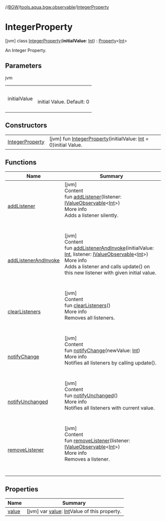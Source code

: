 //[BGW](../../../index.md)/[tools.aqua.bgw.observable](../index.md)/[IntegerProperty](index.md)



# IntegerProperty  
 [jvm] class [IntegerProperty](index.md)(**initialValue**: [Int](https://kotlinlang.org/api/latest/jvm/stdlib/kotlin/-int/index.html)) : [Property](../-property/index.md)<[Int](https://kotlinlang.org/api/latest/jvm/stdlib/kotlin/-int/index.html)> 

An Integer Property.

   


## Parameters  
  
jvm  
  
| | |
|---|---|
| <a name="tools.aqua.bgw.observable/IntegerProperty///PointingToDeclaration/"></a>initialValue| <a name="tools.aqua.bgw.observable/IntegerProperty///PointingToDeclaration/"></a><br><br>initial Value. Default: 0<br><br>|
  


## Constructors  
  
| | |
|---|---|
| <a name="tools.aqua.bgw.observable/IntegerProperty/IntegerProperty/#kotlin.Int/PointingToDeclaration/"></a>[IntegerProperty](-integer-property.md)| <a name="tools.aqua.bgw.observable/IntegerProperty/IntegerProperty/#kotlin.Int/PointingToDeclaration/"></a> [jvm] fun [IntegerProperty](-integer-property.md)(initialValue: [Int](https://kotlinlang.org/api/latest/jvm/stdlib/kotlin/-int/index.html) = 0)initial Value.   <br>|


## Functions  
  
|  Name |  Summary | 
|---|---|
| <a name="tools.aqua.bgw.observable/ValueObservable/addListener/#tools.aqua.bgw.observable.IValueObservable[kotlin.Int]/PointingToDeclaration/"></a>[addListener](index.md#1349706233%2FFunctions%2F-1902411840)| <a name="tools.aqua.bgw.observable/ValueObservable/addListener/#tools.aqua.bgw.observable.IValueObservable[kotlin.Int]/PointingToDeclaration/"></a>[jvm]  <br>Content  <br>fun [addListener](index.md#1349706233%2FFunctions%2F-1902411840)(listener: [IValueObservable](../-i-value-observable/index.md)<[Int](https://kotlinlang.org/api/latest/jvm/stdlib/kotlin/-int/index.html)>)  <br>More info  <br>Adds a listener silently.  <br><br><br>|
| <a name="tools.aqua.bgw.observable/ValueObservable/addListenerAndInvoke/#kotlin.Int#tools.aqua.bgw.observable.IValueObservable[kotlin.Int]/PointingToDeclaration/"></a>[addListenerAndInvoke](index.md#180164239%2FFunctions%2F-1902411840)| <a name="tools.aqua.bgw.observable/ValueObservable/addListenerAndInvoke/#kotlin.Int#tools.aqua.bgw.observable.IValueObservable[kotlin.Int]/PointingToDeclaration/"></a>[jvm]  <br>Content  <br>fun [addListenerAndInvoke](index.md#180164239%2FFunctions%2F-1902411840)(initialValue: [Int](https://kotlinlang.org/api/latest/jvm/stdlib/kotlin/-int/index.html), listener: [IValueObservable](../-i-value-observable/index.md)<[Int](https://kotlinlang.org/api/latest/jvm/stdlib/kotlin/-int/index.html)>)  <br>More info  <br>Adds a listener and calls update() on this new listener with given initial value.  <br><br><br>|
| <a name="tools.aqua.bgw.observable/ValueObservable/clearListeners/#/PointingToDeclaration/"></a>[clearListeners](../-value-observable/clear-listeners.md)| <a name="tools.aqua.bgw.observable/ValueObservable/clearListeners/#/PointingToDeclaration/"></a>[jvm]  <br>Content  <br>fun [clearListeners](../-value-observable/clear-listeners.md)()  <br>More info  <br>Removes all listeners.  <br><br><br>|
| <a name="tools.aqua.bgw.observable/ValueObservable/notifyChange/#kotlin.Int/PointingToDeclaration/"></a>[notifyChange](index.md#-903821770%2FFunctions%2F-1902411840)| <a name="tools.aqua.bgw.observable/ValueObservable/notifyChange/#kotlin.Int/PointingToDeclaration/"></a>[jvm]  <br>Content  <br>fun [notifyChange](index.md#-903821770%2FFunctions%2F-1902411840)(newValue: [Int](https://kotlinlang.org/api/latest/jvm/stdlib/kotlin/-int/index.html))  <br>More info  <br>Notifies all listeners by calling update().  <br><br><br>|
| <a name="tools.aqua.bgw.observable/Property/notifyUnchanged/#/PointingToDeclaration/"></a>[notifyUnchanged](../-property/notify-unchanged.md)| <a name="tools.aqua.bgw.observable/Property/notifyUnchanged/#/PointingToDeclaration/"></a>[jvm]  <br>Content  <br>fun [notifyUnchanged](../-property/notify-unchanged.md)()  <br>More info  <br>Notifies all listeners with current value.  <br><br><br>|
| <a name="tools.aqua.bgw.observable/ValueObservable/removeListener/#tools.aqua.bgw.observable.IValueObservable[kotlin.Int]/PointingToDeclaration/"></a>[removeListener](index.md#-425053090%2FFunctions%2F-1902411840)| <a name="tools.aqua.bgw.observable/ValueObservable/removeListener/#tools.aqua.bgw.observable.IValueObservable[kotlin.Int]/PointingToDeclaration/"></a>[jvm]  <br>Content  <br>fun [removeListener](index.md#-425053090%2FFunctions%2F-1902411840)(listener: [IValueObservable](../-i-value-observable/index.md)<[Int](https://kotlinlang.org/api/latest/jvm/stdlib/kotlin/-int/index.html)>)  <br>More info  <br>Removes a listener.  <br><br><br>|


## Properties  
  
|  Name |  Summary | 
|---|---|
| <a name="tools.aqua.bgw.observable/IntegerProperty/value/#/PointingToDeclaration/"></a>[value](index.md#-1743583911%2FProperties%2F-1902411840)| <a name="tools.aqua.bgw.observable/IntegerProperty/value/#/PointingToDeclaration/"></a> [jvm] var [value](index.md#-1743583911%2FProperties%2F-1902411840): [Int](https://kotlinlang.org/api/latest/jvm/stdlib/kotlin/-int/index.html)Value of this property.   <br>|

